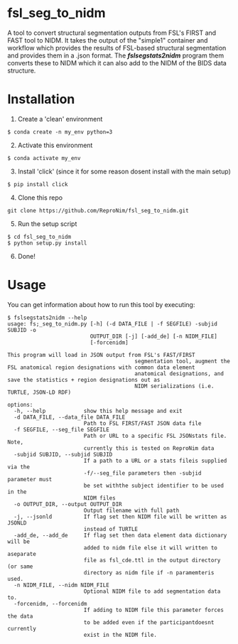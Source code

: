 # fsl_seg_to_nidm
A tool to convert structural segmentation outputs from FSL's FIRST and FAST tool to NIDM.
It takes the output of the "simple1" container and workflow which provides the results of
FSL-based structural segmentation and provides them in a .json format. The ***fslsegstats2nidm***
program them converts these to NIDM which it can also add to the NIDM of the BIDS data structure.

# Installation
1. Create a 'clean' environment

```
$ conda create -n my_env python=3
```

2. Activate this environment

```
$ conda activate my_env
```

3. Install 'click' (since it for some reason dosent install with the main setup)

```
$ pip install click
```

4. Clone this repo
```
git clone https://github.com/ReproNim/fsl_seg_to_nidm.git
```
5. Run the setup script
```
$ cd fsl_seg_to_nidm
$ python setup.py install
```
6. Done!

# Usage
You can get information about how to run this tool by executing:
```
$ fslsegstats2nidm --help
usage: fs;_seg_to_nidm.py [-h] (-d DATA_FILE | -f SEGFILE) -subjid SUBJID -o
                          OUTPUT_DIR [-j] [-add_de] [-n NIDM_FILE]
                          [-forcenidm]

This program will load in JSON output from FSL's FAST/FIRST
                                        segmentation tool, augment the FSL anatomical region designations with common data element
                                        anatomical designations, and save the statistics + region designations out as
                                        NIDM serializations (i.e. TURTLE, JSON-LD RDF)

options:
  -h, --help            show this help message and exit
  -d DATA_FILE, --data_file DATA_FILE
                        Path to FSL FIRST/FAST JSON data file
  -f SEGFILE, --seg_file SEGFILE
                        Path or URL to a specific FSL JSONstats file. Note,
                        currently this is tested on ReproNim data
  -subjid SUBJID, --subjid SUBJID
                        If a path to a URL or a stats fileis supplied via the
                        -f/--seg_file parameters then -subjid parameter must
                        be set withthe subject identifier to be used in the
                        NIDM files
  -o OUTPUT_DIR, --output OUTPUT_DIR
                        Output filename with full path
  -j, --jsonld          If flag set then NIDM file will be written as JSONLD
                        instead of TURTLE
  -add_de, --add_de     If flag set then data element data dictionary will be
                        added to nidm file else it will written to aseparate
                        file as fsl_cde.ttl in the output directory (or same
                        directory as nidm file if -n paramemteris used.
  -n NIDM_FILE, --nidm NIDM_FILE
                        Optional NIDM file to add segmentation data to.
  -forcenidm, --forcenidm
                        If adding to NIDM file this parameter forces the data
                        to be added even if the participantdoesnt currently
                        exist in the NIDM file.
```
